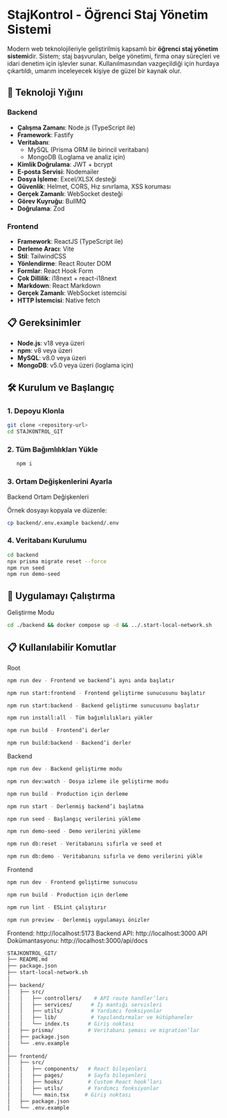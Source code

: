 # StajKontrol - Öğrenci Staj Yönetim Sistemi

Modern web teknolojileriyle geliştirilmiş kapsamlı bir **öğrenci staj yönetim sistemi**dir.  Sistem; staj başvuruları, belge yönetimi, firma onay süreçleri ve idari denetim için işlevler sunar.
Kullanılmasından vazgeçildiği için hurdaya çıkartıldı, umarım inceleyecek kişiye de güzel bir kaynak olur.

## 🚀 Teknoloji Yığını

### Backend
- **Çalışma Zamanı**: Node.js (TypeScript ile)
- **Framework**: Fastify
- **Veritabanı**:  
  - MySQL (Prisma ORM ile birincil veritabanı)  
  - MongoDB (Loglama ve analiz için)
- **Kimlik Doğrulama**: JWT + bcrypt
- **E-posta Servisi**: Nodemailer
- **Dosya İşleme**: Excel/XLSX desteği
- **Güvenlik**: Helmet, CORS, Hız sınırlama, XSS koruması
- **Gerçek Zamanlı**: WebSocket desteği
- **Görev Kuyruğu**: BullMQ
- **Doğrulama**: Zod

### Frontend
- **Framework**: ReactJS (TypeScript ile)
- **Derleme Aracı**: Vite
- **Stil**: TailwindCSS
- **Yönlendirme**: React Router DOM
- **Formlar**: React Hook Form
- **Çok Dillilik**: i18next + react-i18next
- **Markdown**: React Markdown
- **Gerçek Zamanlı**: WebSocket istemcisi
- **HTTP İstemcisi**: Native fetch

## 📋 Gereksinimler

- **Node.js**: v18 veya üzeri  
- **npm**: v8 veya üzeri  
- **MySQL**: v8.0 veya üzeri  
- **MongoDB**: v5.0 veya üzeri (loglama için)

## 🛠️ Kurulum ve Başlangıç

### 1. Depoyu Klonla
```bash
git clone <repository-url>
cd STAJKONTROL_GIT
```
### 2. Tüm Bağımlılıkları Yükle
```bash
   npm i
```
### 3. Ortam Değişkenlerini Ayarla
Backend Ortam Değişkenleri

Örnek dosyayı kopyala ve düzenle:
```bash
cp backend/.env.example backend/.env
```

### 4. Veritabanı Kurulumu
```bash
cd backend
npx prisma migrate reset --force
npm run seed
npm run demo-seed
```
## 🚀 Uygulamayı Çalıştırma
Geliştirme Modu
```bash
cd ./backend && docker compose up -d && ../.start-local-network.sh
```
## 📋 Kullanılabilir Komutlar
Root
```bash
npm run dev - Frontend ve backend’i aynı anda başlatır

npm run start:frontend - Frontend geliştirme sunucusunu başlatır

npm run start:backend - Backend geliştirme sunucusunu başlatır

npm run install:all - Tüm bağımlılıkları yükler

npm run build - Frontend’i derler

npm run build:backend - Backend’i derler
```

Backend
```bash
npm run dev - Backend geliştirme modu

npm run dev:watch - Dosya izleme ile geliştirme modu

npm run build - Production için derleme

npm run start - Derlenmiş backend’i başlatma

npm run seed - Başlangıç verilerini yükleme

npm run demo-seed - Demo verilerini yükleme

npm run db:reset - Veritabanını sıfırla ve seed et

npm run db:demo - Veritabanını sıfırla ve demo verilerini yükle

```
Frontend
```bash
npm run dev - Frontend geliştirme sunucusu

npm run build - Production için derleme

npm run lint - ESLint çalıştırır

npm run preview - Derlenmiş uygulamayı önizler
```
Frontend: http://localhost:5173
Backend API: http://localhost:3000
API Dokümantasyonu: http://localhost:3000/api/docs
``` bash
STAJKONTROL_GIT/
├── README.md
├── package.json
├── start-local-network.sh
│
├── backend/
│   ├── src/
│   │   ├── controllers/    # API route handler’ları
│   │   ├── services/      # İş mantığı servisleri
│   │   ├── utils/         # Yardımcı fonksiyonlar
│   │   ├── lib/           # Yapılandırmalar ve kütüphaneler
│   │   └── index.ts      # Giriş noktası
│   ├── prisma/           # Veritabanı şeması ve migration’lar
│   ├── package.json
│   └── .env.example
│
├── frontend/
│   ├── src/
│   │   ├── components/   # React bileşenleri
│   │   ├── pages/        # Sayfa bileşenleri
│   │   ├── hooks/        # Custom React hook’ları
│   │   ├── utils/        # Yardımcı fonksiyonlar
│   │   └── main.tsx     # Giriş noktası
│   ├── package.json
│   └── .env.example
```
